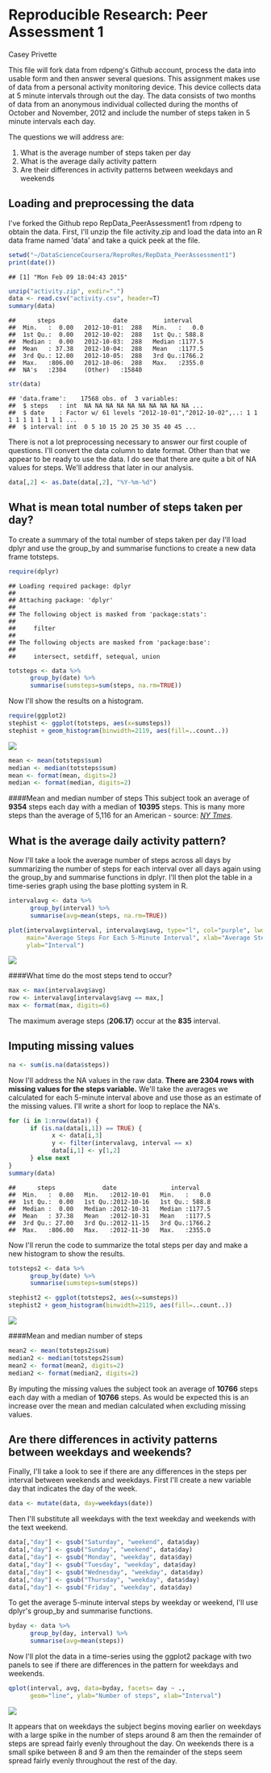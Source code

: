 # Reproducible Research: Peer Assessment 1
Casey Privette  

This file will fork data from rdpeng's Github account, process the data into usable form and then answer several quesions. This assignment makes use of data from a personal activity monitoring device. This device collects data at 5 minute intervals through out the day. The data consists of two months of data from an anonymous individual collected during the months of October and November, 2012 and include the number of steps taken in 5 minute intervals each day.  

The questions we will address are:
1. What is the average number of steps taken per day
2. What is the average daily activity pattern
3. Are their differences in activity patterns between weekdays and weekends


## Loading and preprocessing the data
I've forked the Github repo RepData_PeerAssessment1 from rdpeng to obtain the data. First, I'll unzip the file activity.zip and load the data into an R data frame named 'data' and take a quick peek at the file.


```r
setwd("~/DataScienceCoursera/ReproRes/RepData_PeerAssessment1")
print(date())
```

```
## [1] "Mon Feb 09 18:04:43 2015"
```

```r
unzip("activity.zip", exdir=".")
data <- read.csv("activity.csv", header=T)
summary(data)
```

```
##      steps                date          interval     
##  Min.   :  0.00   2012-10-01:  288   Min.   :   0.0  
##  1st Qu.:  0.00   2012-10-02:  288   1st Qu.: 588.8  
##  Median :  0.00   2012-10-03:  288   Median :1177.5  
##  Mean   : 37.38   2012-10-04:  288   Mean   :1177.5  
##  3rd Qu.: 12.00   2012-10-05:  288   3rd Qu.:1766.2  
##  Max.   :806.00   2012-10-06:  288   Max.   :2355.0  
##  NA's   :2304     (Other)   :15840
```


```r
str(data)
```

```
## 'data.frame':	17568 obs. of  3 variables:
##  $ steps   : int  NA NA NA NA NA NA NA NA NA NA ...
##  $ date    : Factor w/ 61 levels "2012-10-01","2012-10-02",..: 1 1 1 1 1 1 1 1 1 1 ...
##  $ interval: int  0 5 10 15 20 25 30 35 40 45 ...
```
There is not a lot preprocessing necessary to answer our first couple of questions. I'll convert the data column to date format. Other than that we appear to be ready to use the data. I do see that there are quite a bit of NA values for steps. We'll address that later in our analysis.  


```r
data[,2] <- as.Date(data[,2], "%Y-%m-%d")
```

## What is mean total number of steps taken per day?

To create a summary of the total number of steps taken per day I'll load dplyr and use the group_by and summarise functions to create a new data frame totsteps.

```r
require(dplyr)
```

```
## Loading required package: dplyr
## 
## Attaching package: 'dplyr'
## 
## The following object is masked from 'package:stats':
## 
##     filter
## 
## The following objects are masked from 'package:base':
## 
##     intersect, setdiff, setequal, union
```

```r
totsteps <- data %>%
      group_by(date) %>%
      summarise(sumsteps=sum(steps, na.rm=TRUE))
```

Now I'll show the results on a histogram.


```r
require(ggplot2)
stephist <- ggplot(totsteps, aes(x=sumsteps))
stephist + geom_histogram(binwidth=2119, aes(fill=..count..))
```

![](./PA1_template_files/figure-html/totstepshistogram-1.png) 


```r
mean <- mean(totsteps$sum)
median <- median(totsteps$sum)
mean <- format(mean, digits=2)
median <- format(median, digits=2)
```
####Mean and median number of steps
This subject took an average of **9354** steps each day with a median of **10395** steps. This is many more steps than the average of 5,116 for an American - source: [*NY Tmes*](http://well.blogs.nytimes.com/2010/10/19/the-pedometer-test-americans-take-fewer-steps/?_r=0).  

## What is the average daily activity pattern?

Now I'll take a look the average number of steps across all days by summarizing the number of steps for each interval over all days again using the group_by and summarise functions in dplyr. I'll then plot the table in a time-series graph using the base plotting system in R.  

```r
intervalavg <- data %>%
      group_by(interval) %>%
      summarise(avg=mean(steps, na.rm=TRUE))

plot(intervalavg$interval, intervalavg$avg, type="l", col="purple", lwd=2,
     main="Average Steps For Each 5-Minute Interval", xlab="Average Steps",
     ylab="Interval")
```

![](./PA1_template_files/figure-html/avgstepsbyinterval-1.png) 

####What time do the most steps tend to occur? 

```r
max <- max(intervalavg$avg)
row <- intervalavg[intervalavg$avg == max,]
max <- format(max, digits=6)
```
The maximum average steps (**206.17**) occur at the **835** interval.  

## Imputing missing values

```r
na <- sum(is.na(data$steps))
```
Now I'll address the NA values in the raw data. **There are 2304 rows with missing values for the steps variable.** We'll take the averages we calculated for each 5-minute interval above and use those as an estimate of the missing values. I'll write a short for loop to replace the NA's.


```r
for (i in 1:nrow(data)) {
      if (is.na(data[i,1]) == TRUE) {
            x <- data[i,3]
            y <- filter(intervalavg, interval == x)
            data[i,1] <- y[1,2]
      } else next
}
summary(data)
```

```
##      steps             date               interval     
##  Min.   :  0.00   Min.   :2012-10-01   Min.   :   0.0  
##  1st Qu.:  0.00   1st Qu.:2012-10-16   1st Qu.: 588.8  
##  Median :  0.00   Median :2012-10-31   Median :1177.5  
##  Mean   : 37.38   Mean   :2012-10-31   Mean   :1177.5  
##  3rd Qu.: 27.00   3rd Qu.:2012-11-15   3rd Qu.:1766.2  
##  Max.   :806.00   Max.   :2012-11-30   Max.   :2355.0
```

Now I'll rerun the code to summarize the total steps per day and make a new histogram to show the results.


```r
totsteps2 <- data %>%
      group_by(date) %>%
      summarise(sumsteps=sum(steps))

stephist2 <- ggplot(totsteps2, aes(x=sumsteps))
stephist2 + geom_histogram(binwidth=2119, aes(fill=..count..))
```

![](./PA1_template_files/figure-html/moretotalsteps-1.png) 

####Mean and median number of steps

```r
mean2 <- mean(totsteps2$sum)
median2 <- median(totsteps2$sum)
mean2 <- format(mean2, digits=2)
median2 <- format(median2, digits=2)
```
By imputing the missing values the subject took an average of **10766** steps each day with a median of **10766** steps. As would be expected this is an increase over the mean and median calculated when excluding missing values.

## Are there differences in activity patterns between weekdays and weekends?

Finally, I'll take a look to see if there are any differences in the steps per interval between weekends and weekdays. First I'll create a new variable day that indicates the day of the week.

```r
data <- mutate(data, day=weekdays(date))
```

Then I'll substitute all weekdays with the text weekday and weekends with the text weekend.


```r
data[,"day"] <- gsub("Saturday", "weekend", data$day)
data[,"day"] <- gsub("Sunday", "weekend", data$day)
data[,"day"] <- gsub("Monday", "weekday", data$day)
data[,"day"] <- gsub("Tuesday", "weekday", data$day)
data[,"day"] <- gsub("Wednesday", "weekday", data$day)
data[,"day"] <- gsub("Thursday", "weekday", data$day)
data[,"day"] <- gsub("Friday", "weekday", data$day)
```

To get the average 5-minute interval steps by weekday or weekend, I'll use dplyr's group_by and summarise functions.


```r
byday <- data %>%
      group_by(day, interval) %>%
      summarise(avg=mean(steps))
```

Now I'll plot the data in a time-series using the ggplot2 package with two panels to see if there are differences in the pattern for weekdays and weekends.

```r
qplot(interval, avg, data=byday, facets= day ~ .,
      geom="line", ylab="Number of steps", xlab="Interval")
```

![](./PA1_template_files/figure-html/wkdaywkendplot-1.png) 

It appears that on weekdays the subject begins moving earlier on weekdays with a large spike in the number of steps around 8 am then the remainder of steps are spread fairly evenly throughout the day. On weekends there is a small spike between 8 and 9 am then the remainder of the steps seem spread fairly evenly throughout the rest of the day.
